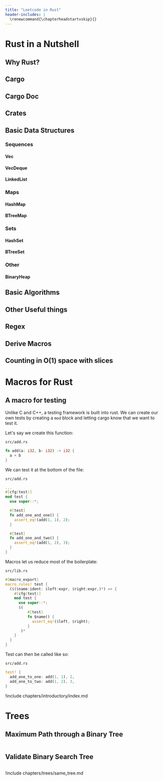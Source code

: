 ```yaml
---
title: "Leetcode in Rust"
header-includes: |
  \renewcommand{\chapterheadstartvskip}{}
---
```


# Rust in a Nutshell

## Why Rust?

## Cargo

## Cargo Doc

## Crates

## Basic Data Structures

### Sequences

#### Vec

#### VecDeque

#### LinkedList

### Maps

#### HashMap

#### BTreeMap

### Sets

#### HashSet

#### BTreeSet

### Other

#### BinaryHeap

## Basic Algorithms

## Other Useful things

## Regex

## Derive Macros

## Counting in O(1) space with slices

# Macros for Rust

## A macro for testing

Unlike C and C++, a testing framework is built into rust. We can create
our own tests by creating a `mod` block and letting cargo know that we
want to test it.

Let's say we create this function:

`src/add.rs`

```rs
fn add(a: i32, b: i32) -> i32 {
  a + b
}
```

We can test it at the bottom of the file:

`src/add.rs`

```rs
...
#[cfg(test)]
mod test {
  use super::*;

  #[test]
  fn add_one_and_one() {
    assert_eq!(add(1, 1), 2);
  }

  #[test]
  fn add_one_and_two() {
    assert_eq!(add(1, 2), 3);
  }
}
```

Macros let us reduce most of the boilerplate:

`src/lib.rs`

```rs
#[macro_export]
macro_rules! test {
  ($($name:ident: $left:expr, $right:expr,)*) => {
    #[cfg(test)]
    mod test {
      use super::*;
      $(
          #[test]
          fn $name() {
            assert_eq!($left, $right);
          }
       )*
    }
  }
}
```

Test can then be called like so:

`src/add.rs`

```rs
test! {
  add_one_to_one: add(1, 1), 2,
  add_one_to_two: add(1, 2), 3,
}
```

!include chapters/introductory/index.md

# Trees

## Maximum Path through a Binary Tree

```{.rs include=src/questions/binary_tree_maximum_path_sum.rs}

```

## Validate Binary Search Tree

```{.rs include=src/questions/valid_binary_search_tree.rs}

```

!include chapters/trees/same_tree.md
